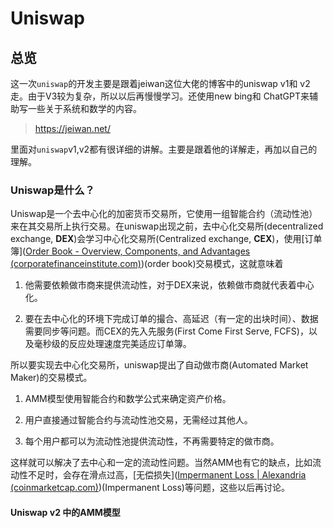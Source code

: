 # Uniswap

## 总览

这一次`uniswap`的开发主要是跟着jeiwan这位大佬的博客中的uniswap v1和 v2走。由于V3较为复杂，所以以后再慢慢学习。还使用new bing和 ChatGPT来辅助写一些关于系统和数学的内容。

> https://jeiwan.net/

里面对`uniswap`v1,v2都有很详细的讲解。主要是跟着他的详解走，再加以自己的理解。

### Uniswap是什么？

Uniswap是一个去中心化的加密货币交易所，它使用一组智能合约（流动性池）来在其交易所上执行交易。在uniswap出现之前，去中心化交易所(decentralized exchange, **DEX**)会学习中心化交易所(Centralized exchange, **CEX**)，使用[订单簿]([Order Book - Overview, Components, and Advantages (corporatefinanceinstitute.com)](https://corporatefinanceinstitute.com/resources/capital-markets/order-book/))(order book)交易模式，这就意味着

1. 他需要依赖做市商来提供流动性，对于DEX来说，依赖做市商就代表着中心化。

2. 要在去中心化的环境下完成订单的撮合、高延迟（有一定的出块时间）、数据需要同步等问题。而CEX的先入先服务(First Come First Serve, FCFS)，以及毫秒级的反应处理速度完美适应订单簿。

所以要实现去中心化交易所，uniswap提出了自动做市商(Automated Market Maker)的交易模式。

1. AMM模型使用智能合约和数学公式来确定资产价格。

2. 用户直接通过智能合约与流动性池交易，无需经过其他人。

3. 每个用户都可以为流动性池提供流动性，不再需要特定的做市商。

这样就可以解决了去中心和一定的流动性问题。当然AMM也有它的缺点，比如流动性不足时，会存在滑点过高，[无偿损失]([Impermanent Loss | Alexandria (coinmarketcap.com)](https://coinmarketcap.com/alexandria/glossary/impermanent-loss))(Impermanent Loss)等问题，这些以后再讨论。

#### Uniswap v2 中的AMM模型